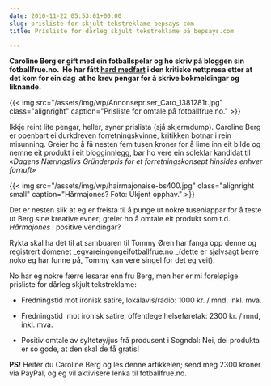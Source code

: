 ```yaml
---
date: 2010-11-22 05:53:01+00:00
slug: prisliste-for-skjult-tekstreklame-bepsays-com
title: Prisliste for dårleg skjult tekstreklame på bepsays.com

---
```


**Caroline Berg er gift med ein fotballspelar og ho skriv på bloggen sin fotballfrue.no.  Ho har fått [hard medfart](http://e24.no/media/article3911767.ece) i den kritiske nettpresa etter at det kom for ein dag  at ho krev pengar for å skrive bokmeldingar og liknande.**

{{< img src="/assets/img/wp/Annonsepriser_Caro_1381281t.jpg" class="alignright" caption="Prisliste for omtale på fotballfrue.no." >}}

<!--more-->

Ikkje reint lite pengar, heller, syner prislista (sjå skjermdump). Caroline Berg er openbart ei durkdreven forretningskvinne, kritikken botnar i rein misunning. Greier ho å få nesten fem tusen kroner for å lime inn eit bilde og nemne eit produkt i eit blogginnlegg, bør ho vere ein soleklar kandidat til _«Dagens Næringslivs Gründerpris for et forretningskonsept hinsides enhver fornuft»_

{{< img src="/assets/img/wp/hairmajonaise-bs400.jpg" class="alignright small" caption="Hårmajones? Foto: Ukjent opphav." >}}

Det er nesten slik at eg er freista til å punge ut nokre tusenlappar for å teste ut Berg sine kreative evner; greier ho å omtale eit produkt som t.d. _Hårmajones_ i positive vendingar?

Rykta skal ha det til at sambuaren til Tommy Øren har fanga opp denne og registrert domenet _egvareingongeifotballfrue.no _(dette er sjølvsagt berre noko eg har funne på, Tommy kan vere singel for det eg veit).

No har eg nokre færre lesarar enn fru Berg, men her er mi foreløpige prisliste for dårleg skjult tekstreklame:



	
  * Fredningstid mot ironisk satire, lokalavis/radio: 1000 kr. / mnd, inkl. mva.

	
  * Fredningstid  mot ironisk satire, offentlege helseføretak: 2300 kr. / mnd, inkl. mva.

	
  * Positiv omtale av syltetøy/jus frå produsent i Sogndal: Nei, dei produkta er so gode, at den skal de få gratis!


**PS!** Heiter du Caroline Berg og les denne artikkelen; send meg 2300 kroner via PayPal, og eg vil aktivisere lenka til fotballfrue.no.
